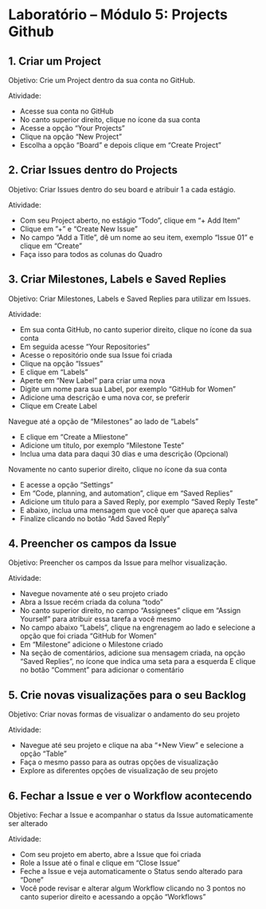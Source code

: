 # Laboratório – Módulo 5: Projects Github

## 1. Criar um Project
Objetivo: Crie um Project dentro da sua conta no GitHub.

Atividade:
- Acesse sua conta no GitHub
- No canto superior direito, clique no ícone da sua conta
- Acesse a opção “Your Projects”
- Clique na opção “New Project”
- Escolha a opção “Board” e depois clique em “Create Project”


## 2. Criar Issues dentro do Projects
Objetivo: Criar Issues dentro do seu board e atribuir 1 a cada estágio.

Atividade:
- Com seu Project aberto, no estágio “Todo”, clique em “+ Add Item”
- Clique em ”+” e “Create New Issue”
- No campo “Add a Title”, dê um nome ao seu item, exemplo “Issue 01” e clique em “Create”
- Faça isso para todos as colunas do Quadro
 
## 3. Criar Milestones, Labels e Saved Replies
Objetivo: Criar Milestones, Labels e Saved Replies para utilizar em Issues.

Atividade:
- Em sua conta GitHub, no canto superior direito, clique no ícone da sua conta
- Em seguida acesse “Your Repositories”
- Acesse o repositório onde sua Issue foi criada
- Clique na opção “Issues” 
- E clique em “Labels”
- Aperte em “New Label” para criar uma nova
- Digite um nome para sua Label, por exemplo “GitHub for Women”
- Adicione uma descrição e uma nova cor, se preferir
- Clique em Create Label
 
Navegue até a opção de “Milestones” ao lado de “Labels”
 
- E clique em “Create a Mliestone”
- Adicione um titulo, por exemplo “Milestone Teste”
- Inclua uma data para daqui 30 dias e uma descrição (Opcional)
 
Novamente no canto superior direito, clique no ícone da sua conta

- E acesse a opção “Settings”
- Em “Code, planning, and automation”, clique em “Saved Replies”
- Adicione um titulo para a Saved Reply, por exemplo “Saved Reply Teste”
- E abaixo, inclua uma mensagem que você quer que apareça salva
- Finalize clicando no botão “Add Saved Reply”

## 4. Preencher os campos da Issue
Objetivo: Preencher os campos da Issue para melhor visualização.

Atividade: 
- Navegue novamente até o seu projeto criado
- Abra a Issue recém criada da coluna “todo”
- No canto superior direito, no campo “Assignees” clique em “Assign Yourself” para atribuir essa tarefa a você mesmo
- No campo abaixo “Labels”, clique na engrenagem ao lado e selecione a opção que foi criada “GitHub for Women”
- Em “Milestone” adicione o Milestone criado
- Na seção de comentários, adicione sua mensagem criada, na opção “Saved Replies”, no ícone que indica uma seta para a esquerda
E clique no botão “Comment” para adicionar o comentário
 
## 5. Crie novas visualizações para o seu Backlog
Objetivo: Criar novas formas de visualizar o andamento do seu projeto

Atividade: 
- Navegue até seu projeto e clique na aba “+New View” e selecione a opção “Table”
- Faça o mesmo passo para as outras opções de visualização
- Explore as diferentes opções de visualização de seu projeto

## 6.	Fechar a Issue e ver o Workflow acontecendo
Objetivo: Fechar a Issue e acompanhar o status da Issue automaticamente ser alterado

Atividade: 
- Com seu projeto em aberto, abre a Issue que foi criada
- Role a Issue até o final e clique em “Close Issue”
- Feche a Issue e veja automaticamente o Status sendo alterado para “Done”
- Você pode revisar e alterar algum Workflow clicando no 3 pontos no canto superior direito e acessando a opção “Workflows”


